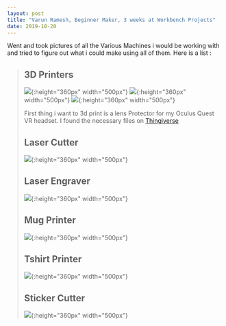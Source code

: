```yaml
---
layout: post
title: "Varun Ramesh, Beginner Maker, 3 weeks at Workbench Projects"
date: 2019-10-20
---
```

Went and took pictures of all the Various Machines i would be working with and tried to figure out what i could make using all of them. Here is a list :
>
>## 3D Printers ## 
>
>![](/Images/Week03/3DPrinter1.jpg){:height="360px" width="500px"}
>![](/Images/Week03/3DPrinter2.jpg){:height="360px" width="500px"}
>![](/Images/Week03/3DPrinter3.jpg){:height="360px" width="500px"}
>
>First thing i want to 3d print is a lens Protector for my Oculus Quest VR headset. I found the necessary files on [Thingiverse](https://www.thingiverse.com/thing:3653631) 
>  
>## Laser Cutter ##
>
>![](/Images/Week03/LaserCutter.jpg){:height="360px" width="500px"}
>
>## Laser Engraver ##
>
>![](/Images/Week03/LaserEngraver.jpg){:height="360px" width="500px"}
>
>## Mug Printer ##
>
>![](/Images/Week03/MugPrinter.jpg){:height="360px" width="500px"}
>
>## Tshirt Printer ##
>
>![](/Images/Week03/TshirtPrinter.jpg){:height="360px" width="500px"}
>
>## Sticker Cutter ##
>
>![](/Images/Week03/StickerCutter.jpg){:height="360px" width="500px"}
>
